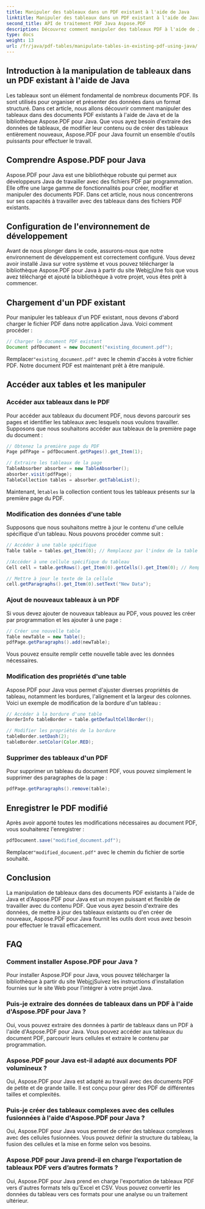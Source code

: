 ```yaml
---
title: Manipuler des tableaux dans un PDF existant à l'aide de Java
linktitle: Manipuler des tableaux dans un PDF existant à l'aide de Java
second_title: API de traitement PDF Java Aspose.PDF
description: Découvrez comment manipuler des tableaux PDF à l'aide de Java avec Aspose.PDF pour Java. Ce guide étape par étape couvre l'extraction et la modification de tableaux, ainsi que bien plus encore, pour une gestion efficace des PDF.
type: docs
weight: 13
url: /fr/java/pdf-tables/manipulate-tables-in-existing-pdf-using-java/
---
```


## Introduction à la manipulation de tableaux dans un PDF existant à l'aide de Java

Les tableaux sont un élément fondamental de nombreux documents PDF. Ils sont utilisés pour organiser et présenter des données dans un format structuré. Dans cet article, nous allons découvrir comment manipuler des tableaux dans des documents PDF existants à l'aide de Java et de la bibliothèque Aspose.PDF pour Java. Que vous ayez besoin d'extraire des données de tableaux, de modifier leur contenu ou de créer des tableaux entièrement nouveaux, Aspose.PDF pour Java fournit un ensemble d'outils puissants pour effectuer le travail.

## Comprendre Aspose.PDF pour Java

Aspose.PDF pour Java est une bibliothèque robuste qui permet aux développeurs Java de travailler avec des fichiers PDF par programmation. Elle offre une large gamme de fonctionnalités pour créer, modifier et manipuler des documents PDF. Dans cet article, nous nous concentrerons sur ses capacités à travailler avec des tableaux dans des fichiers PDF existants.

## Configuration de l'environnement de développement

 Avant de nous plonger dans le code, assurons-nous que notre environnement de développement est correctement configuré. Vous devez avoir installé Java sur votre système et vous pouvez télécharger la bibliothèque Aspose.PDF pour Java à partir du site Web[ici](https://releases.aspose.com/pdf/java/)Une fois que vous avez téléchargé et ajouté la bibliothèque à votre projet, vous êtes prêt à commencer.

## Chargement d'un PDF existant

Pour manipuler les tableaux d'un PDF existant, nous devons d'abord charger le fichier PDF dans notre application Java. Voici comment procéder :

```java
// Charger le document PDF existant
Document pdfDocument = new Document("existing_document.pdf");
```

 Remplacer`"existing_document.pdf"` avec le chemin d'accès à votre fichier PDF. Notre document PDF est maintenant prêt à être manipulé.

## Accéder aux tables et les manipuler

### Accéder aux tableaux dans le PDF

Pour accéder aux tableaux du document PDF, nous devons parcourir ses pages et identifier les tableaux avec lesquels nous voulons travailler. Supposons que nous souhaitons accéder aux tableaux de la première page du document :

```java
// Obtenez la première page du PDF
Page pdfPage = pdfDocument.getPages().get_Item(1);

// Extraire les tableaux de la page
TableAbsorber absorber = new TableAbsorber();
absorber.visit(pdfPage);
TableCollection tables = absorber.getTableList();
```

 Maintenant, le`tables` la collection contient tous les tableaux présents sur la première page du PDF.

### Modification des données d'une table

Supposons que nous souhaitons mettre à jour le contenu d'une cellule spécifique d'un tableau. Nous pouvons procéder comme suit :

```java
// Accéder à une table spécifique
Table table = tables.get_Item(0); // Remplacez par l'index de la table souhaitée

//Accéder à une cellule spécifique du tableau
Cell cell = table.getRows().get_Item(0).getCells().get_Item(0); // Remplacer par des indices de ligne et de colonne

// Mettre à jour le texte de la cellule
cell.getParagraphs().get_Item(0).setText("New Data");
```

### Ajout de nouveaux tableaux à un PDF

Si vous devez ajouter de nouveaux tableaux au PDF, vous pouvez les créer par programmation et les ajouter à une page :

```java
// Créer une nouvelle table
Table newTable = new Table();
pdfPage.getParagraphs().add(newTable);
```

Vous pouvez ensuite remplir cette nouvelle table avec les données nécessaires.

### Modification des propriétés d'une table

Aspose.PDF pour Java vous permet d'ajuster diverses propriétés de tableau, notamment les bordures, l'alignement et la largeur des colonnes. Voici un exemple de modification de la bordure d'un tableau :

```java
// Accéder à la bordure d'une table
BorderInfo tableBorder = table.getDefaultCellBorder();

// Modifier les propriétés de la bordure
tableBorder.setDash(2);
tableBorder.setColor(Color.RED);
```

### Supprimer des tableaux d'un PDF

Pour supprimer un tableau du document PDF, vous pouvez simplement le supprimer des paragraphes de la page :

```java
pdfPage.getParagraphs().remove(table);
```

## Enregistrer le PDF modifié

Après avoir apporté toutes les modifications nécessaires au document PDF, vous souhaiterez l'enregistrer :

```java
pdfDocument.save("modified_document.pdf");
```

 Remplacer`"modified_document.pdf"` avec le chemin du fichier de sortie souhaité.

## Conclusion

La manipulation de tableaux dans des documents PDF existants à l'aide de Java et d'Aspose.PDF pour Java est un moyen puissant et flexible de travailler avec du contenu PDF. Que vous ayez besoin d'extraire des données, de mettre à jour des tableaux existants ou d'en créer de nouveaux, Aspose.PDF pour Java fournit les outils dont vous avez besoin pour effectuer le travail efficacement.

## FAQ

### Comment installer Aspose.PDF pour Java ?

 Pour installer Aspose.PDF pour Java, vous pouvez télécharger la bibliothèque à partir du site Web[ici](https://releases.aspose.com/pdf/java/)Suivez les instructions d'installation fournies sur le site Web pour l'intégrer à votre projet Java.

### Puis-je extraire des données de tableaux dans un PDF à l'aide d'Aspose.PDF pour Java ?

Oui, vous pouvez extraire des données à partir de tableaux dans un PDF à l'aide d'Aspose.PDF pour Java. Vous pouvez accéder aux tableaux du document PDF, parcourir leurs cellules et extraire le contenu par programmation.

### Aspose.PDF pour Java est-il adapté aux documents PDF volumineux ?

Oui, Aspose.PDF pour Java est adapté au travail avec des documents PDF de petite et de grande taille. Il est conçu pour gérer des PDF de différentes tailles et complexités.

### Puis-je créer des tableaux complexes avec des cellules fusionnées à l'aide d'Aspose.PDF pour Java ?

Oui, Aspose.PDF pour Java vous permet de créer des tableaux complexes avec des cellules fusionnées. Vous pouvez définir la structure du tableau, la fusion des cellules et la mise en forme selon vos besoins.

### Aspose.PDF pour Java prend-il en charge l’exportation de tableaux PDF vers d’autres formats ?

Oui, Aspose.PDF pour Java prend en charge l'exportation de tableaux PDF vers d'autres formats tels qu'Excel et CSV. Vous pouvez convertir les données du tableau vers ces formats pour une analyse ou un traitement ultérieur.